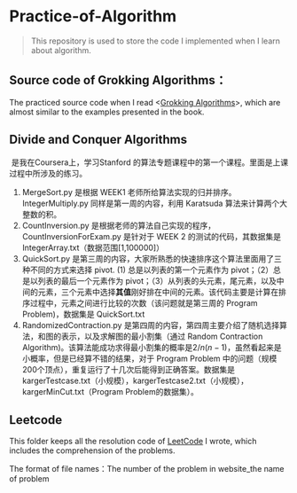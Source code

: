 # Practice-of-Algorithm

> This repository is used to store the code I implemented when I learn about algorithm. 

## Source code of Grokking Algorithms：

The practiced source code when I read <[Grokking Algorithms](https://book.douban.com/subject/26979890/)>, which are almost similar to the examples presented in the book.



## Divide and Conquer Algorithms

​	是我在Coursera上，学习Stanford 的算法专题课程中的第一个课程。里面是上课过程中所涉及的练习。

1. MergeSort.py 是根据 WEEK1 老师所给算法实现的归并排序。IntegerMultiply.py 同样是第一周的内容，利用 Karatsuda 算法来计算两个大整数的积。
2. CountInversion.py 是根据老师的算法自己实现的程序，CountInversionForExam.py 是针对于 WEEK 2 的测试的代码，其数据集是 IntegerArray.txt（数据范围[1,100000]）
3. QuickSort.py 是第三周的内容，大家所熟悉的快速排序这个算法里面用了三种不同的方式来选择 pivot. (1) 总是以列表的第一个元素作为 pivot；（2）总是以列表的最后一个元素作为 pivot；（3）从列表的头元素，尾元素，以及中间的元素，三个元素中选择**其值**刚好排在中间的元素。该代码主要是计算在排序过程中，元素之间进行比较的次数（该问题就是第三周的 Program Problem)，数据集是 QuickSort.txt
4. RandomizedContraction.py 是第四周的内容，第四周主要介绍了随机选择算法，和图的表示，以及求解图的最小割集（通过 Random Contraction Algorithm)。该算法能成功求得最小割集的概率是$2/n(n-1)$，虽然看起来是小概率，但是已经算不错的结果，对于 Program Problem 中的问题（规模200个顶点），重复运行了十几次后能得到正确答案。数据集是kargerTestcase.txt（小规模），kargerTestcase2.txt（小规模），kargerMinCut.txt（Program Problem的数据集）。



## Leetcode

This folder keeps all the resolution code of [LeetCode](https://leetcode.com/) I wrote, which includes the comprehension of the problems.

The format of file names：The number of the problem in website_the name of problem
